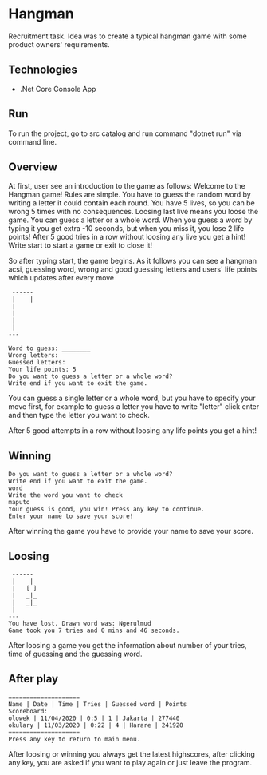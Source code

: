 
# Hangman
Recruitment task.
Idea was to create a typical hangman game with some product owners' requirements.

## Technologies

 - .Net Core Console App

## Run
To run the project, go to src catalog and run command "dotnet run" via command line.
## Overview
At first, user see an introduction to the game as follows:
Welcome to the Hangman game!
Rules are simple. You have to guess the random word by writing a letter it could contain each round.
You have 5 lives, so you can be wrong 5 times with no consequences.
Loosing last live means you loose the game.
You can guess a letter or a whole word.
When you guess a word by typing it you get extra -10 seconds, but when you miss it, you lose 2 life points!
After 5 good tries in a row without loosing any live you get a hint!
Write start to start a game or exit to close it!

So after typing start, the game begins.
As it follows you can see a hangman acsi, guessing word, wrong and good guessing letters and users' life points which updates after every move

     ------
     |    |
     |
     |
     |
     |
    ---

    Word to guess: ________
    Wrong letters:
    Guessed letters:
    Your life points: 5
    Do you want to guess a letter or a whole word?
    Write end if you want to exit the game.

You can guess a single letter or a whole word, but you have to specify your move first, for example to guess a letter you have to write "letter" click enter and then type the letter you want to check.

After 5 good attempts in a row without loosing any life points you get a hint!

## Winning

    Do you want to guess a letter or a whole word?
    Write end if you want to exit the game.
    word
    Write the word you want to check
    maputo
    Your guess is good, you win! Press any key to continue.
    Enter your name to save your score!
After winning the game you have to provide your name to save your score.
## Loosing

     ------
     |    |
     |   [ ]
     |   _|_
     |   _|_
     |
    ---
    You have lost. Drawn word was: Ngerulmud
    Game took you 7 tries and 0 mins and 46 seconds.
After loosing a game you get the information about number of your tries, time of guessing and the guessing word.
## After play
    ====================
    Name | Date | Time | Tries | Guessed word | Points
    Scoreboard:
    olowek | 11/04/2020 | 0:5 | 1 | Jakarta | 277440
    okulary | 11/03/2020 | 0:22 | 4 | Harare | 241920
    ====================
    Press any key to return to main menu.
After loosing or winning you always get the latest highscores, after clicking any key, you are asked if you want to play again or just leave the program.
